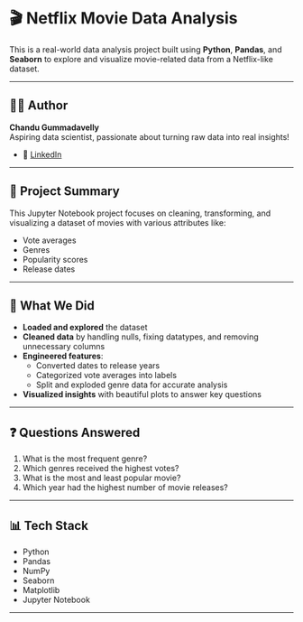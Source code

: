 # 🎬 Netflix Movie Data Analysis

This is a real-world data analysis project built using **Python**, **Pandas**, and **Seaborn** to explore and visualize movie-related data from a Netflix-like dataset.

---

## 👨‍💻 Author

**Chandu Gummadavelly**  
Aspiring data scientist, passionate about turning raw data into real insights!

- 🔗 [LinkedIn](https://www.linkedin.com/in/chandu-gummadavelly-524830330)

---

## 📂 Project Summary

This Jupyter Notebook project focuses on cleaning, transforming, and visualizing a dataset of movies with various attributes like:
- Vote averages
- Genres
- Popularity scores
- Release dates

---

## 🧠 What We Did

- **Loaded and explored** the dataset
- **Cleaned data** by handling nulls, fixing datatypes, and removing unnecessary columns
- **Engineered features**:
  - Converted dates to release years
  - Categorized vote averages into labels
  - Split and exploded genre data for accurate analysis
- **Visualized insights** with beautiful plots to answer key questions

---

## ❓ Questions Answered

1. What is the most frequent genre?
2. Which genres received the highest votes?
3. What is the most and least popular movie?
4. Which year had the highest number of movie releases?

---

## 📊 Tech Stack

- Python
- Pandas
- NumPy
- Seaborn
- Matplotlib
- Jupyter Notebook

---
